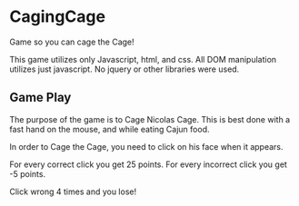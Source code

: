 # CagingCage
Game so you can cage the Cage!

This game utilizes only Javascript, html, and css. All DOM manipulation utilizes just javascript. No jquery or other libraries were used. 


## Game Play

The purpose of the game is to Cage Nicolas Cage. This is best done with a fast hand on the mouse, and while eating Cajun food.

In order to Cage the Cage, you need to click on his face when it appears. 

For every correct click you get 25 points. For every incorrect click you get -5 points. 

Click wrong 4 times and you lose! 



